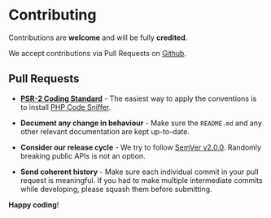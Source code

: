 # Contributing

Contributions are **welcome** and will be fully **credited**.

We accept contributions via Pull Requests on [Github](https://github.com/yajra/laravel-datatables).


## Pull Requests

- **[PSR-2 Coding Standard](https://github.com/php-fig/fig-standards/blob/master/accepted/PSR-2-coding-style-guide.md)** - The easiest way to apply the conventions is to install [PHP Code Sniffer](http://pear.php.net/package/PHP_CodeSniffer).

- **Document any change in behaviour** - Make sure the `README.md` and any other relevant documentation are kept up-to-date.

- **Consider our release cycle** - We try to follow [SemVer v2.0.0](http://semver.org/). Randomly breaking public APIs is not an option.

- **Send coherent history** - Make sure each individual commit in your pull request is meaningful. If you had to make multiple intermediate commits while developing, please squash them before submitting.


**Happy coding**!